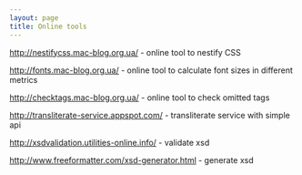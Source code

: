 ```yaml
---
layout: page
title: Online tools
---
```


http://nestifycss.mac-blog.org.ua/ - online tool to nestify CSS

http://fonts.mac-blog.org.ua/ - online tool to calculate font sizes in different metrics

http://checktags.mac-blog.org.ua/ - online tool to check omitted tags

http://transliterate-service.appspot.com/ - transliterate service with simple api

http://xsdvalidation.utilities-online.info/ - validate xsd

http://www.freeformatter.com/xsd-generator.html - generate xsd

